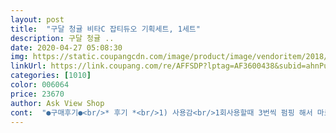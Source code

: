 ```yaml
---
layout: post 
title:  "구달 청귤 비타C 잡티듀오 기획세트, 1세트" 
description: 구달 청귤 ..
date: 2020-04-27 05:08:30 
img: https://static.coupangcdn.com/image/product/image/vendoritem/2018/11/15/4024983610/66ebf80e-7bdf-4592-8496-f1a95e0e2cd1.jpg 
linkUrl: https://link.coupang.com/re/AFFSDP?lptag=AF3600438&subid=ahnPublicAsk&pageKey=143655615&itemId=417231744&vendorItemId=4024983610&traceid=V0-113-eeadb61951e0fb19 
categories: [1010] 
color: 006064 
price: 23670 
author: Ask View Shop 
cont:  "●구매후기●<br/>* 후기 *<br/>1) 사용감<br/>1회사용할때 3번씩 펌핑 해서 마르고 있어요<br/>2) 효과<br/>3) 향<br/>4) 자극<br/>겨울에는 얼굴이 건조하더라구요 ㅠㅠ<br/>괜찮아젰어요<br/>구달 제품 쓰면서 느낀 솔직 후기 남겨볼게요! ㅎㅎ<br/>구달에서 나온 토너 패드를 사용하고 있어요<br/>구달은 잡티가 바로 사라지는 것은 아니에요! 그래도 꾸준히 사용하면<br/>구달은 잡티제거용, 바이위시트렌드는 미백용으로 사용하고 있어요<br/>그게 강하진 않아서 크게 신경쓰일 정도는 아닙니다 ㅎㅎ<br/>그래서 이것도 그런 가벼운 제형일까봐 걱정했는데<br/>그럼 그 때 상품평 수정하러 오든가 새로 쓰든가 할게용ㅋㅋ<br/>금방 날아가요<br/>너무 번거롭기도 하고 해서 .<br/>.<br/> 바꿨었거든요<br/>다른 마스크팩들은 눈가쪽이나 입술쪽이 들뜨는데<br/>마스크 시트팩도 3매 들어 있어요<br/>마스크팩만 따로 파는지 알아봐야겠어요<br/>매번 토너 따로 화장솜 따로 해서 묻혀서 바르려니<br/>미백은 쓰는 제품 사용하면 다음날 바로 톤업되는 효과가 있는데<br/>밀착력 엄청 좋네요<br/>배송 받은 날부터 4일째<br/>비타민 성분 자체가 피부에 닿으면 산화 작용 때문에 다끔 거린다고는 하는데 효과가 있겠거니 그냥 참을만해용<br/>사실 비타C 크림 종류는 조금 가벼운 제형이라<br/>사용하던 크림이 다 떨어져서<br/>상큼한 향날것같은데 그냥 아주 조금<br/>세럼 마스크팩 아직 써보지는 않았어요<br/>세럼,크림 바르고 잠잡니다<br/>세럼은 부드럽고, 크림은 촉촉하지만<br/>쓰고 있는데 솔직히 기대하는 만큼 드라마틱한 효과는 없어요.<br/><br/>아직 사용한지 한달 조금 넘어서 효과는 잘 모르지만<br/>아직은 기미,잡티가 눈에 띄게 줄어들거나<br/>아침,저녁으로 사용 하고 후기씁니다<br/>약간 끈적임 있고 번들거림도 있고요<br/>없어지지는 않았구요<br/>에센스랑 같이 바르면^^<br/>역시 믿고쓰는 구달 좋습니다!! 완전 비타민 세럼은 구달과 바이위시트렌드랑 투탑이에요<br/>예상했을때, 또는 노란색 미타민씨 생각할때<br/>오~ 상자 너무 예쁘네요 케이스도 그렇고 ㅋㅋ<br/>오~ 생각했던 제형이 아니네요<br/>오늘 씻고나서 마스크팩 하나 뜯어서 지금 붙였는데<br/>이건 한번 싹 붙이니 잘 붙어있어요 ㅋㅋ<br/>일단 이거 한 3세트 써보면 효과가 보이겠죠!?<br/>일단 주름,미백에 도움좀 받아볼까하고 구입했어요<br/>일단 향은 그리 진하지 않아요<br/>입니다 특히 요즘 팔자주름이 생겨서, 기미가 더<br/>있고요 모공도 있고 점도 좀 있으며 복합성 피부<br/>자고 아침에 일어나면 조금 뽀샤시해 보입니다^^<br/>자극은 처음 닿았을 때 따끔?한 것보다도 더 약한 자극?이 있는데<br/>장기적으로 효과가 있지 않을까 해서 꾸준히 쓰는 중입니당<br/>저는 갠적으로 바이위시트렌드 처럼 무향이었으면 하는 바람은 있네요<br/>저는 바이위시트렌드 제품이랑 병행하면서 쓰는 중인데요.<br/><br/>제가 얼굴에 이것저것 주근깨도 그렇고 잡티가 많은 편이라서<br/>제피부는 붉은기가 있고 양쪽 광대사이에 기미가<br/>좀 꾸덕꾸덕한 제형!?<br/>진해져서 고민이라서<br/>처음 바를때 조금 따끔따끔 하더니 얼굴이 더 붉어지더니<br/>크림도 구달로 바꿔볼까 하고 에센스랑 같이 구매했는데<br/>토너시트 먼저 피부결 정돈 한후에<br/>편리하고 좋아요 향도 좋구요^^<br/>하지만 계속 사용하다보면 좋아질 것같아요<br/>한겨울까지 부담없이 쓸 수 있을 거 같아요<br/>한통씩 다 쓴다음 다시 후기 남길게요<br/>향도 맘에 들구요~!!<br/>향은 그리 좋지는 않아요~<br/>향은 딱 냄새 맡으면 아 좋다! 라는 향은 아닌데요.<br/> 그래도 나쁘진 않은 편?<br/>화장할때마다 가리려고 고생하곤 하는데 구달 제품이 잡티로 유명해서<br/>흡수가 아주 빠르다는 점에서 정말 만족 합니다.<br/><br/>흡수력은 완전 좋아요! 제형이 무겁지 않아서 얇게 펴발리면서<br/>" 
---
```

